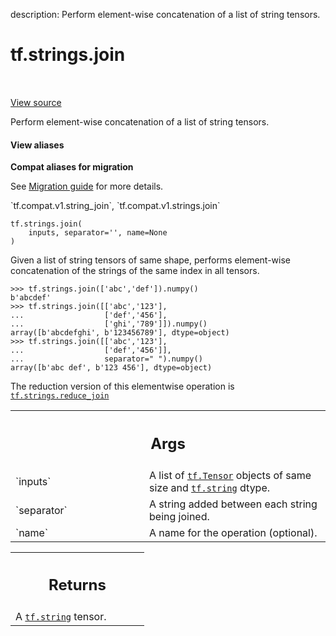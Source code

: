 description: Perform element-wise concatenation of a list of string tensors.

<div itemscope itemtype="http://developers.google.com/ReferenceObject">
<meta itemprop="name" content="tf.strings.join" />
<meta itemprop="path" content="Stable" />
</div>

# tf.strings.join

<!-- Insert buttons and diff -->

<table class="tfo-notebook-buttons tfo-api nocontent" align="left">

</table>

<a target="_blank" class="external" href="/code/stable/tensorflow/python/ops/string_ops.py">View source</a>



Perform element-wise concatenation of a list of string tensors.


<section class="expandable">
  <h4 class="showalways">View aliases</h4>
  <p>
<b>Compat aliases for migration</b>
<p>See
<a href="https://www.tensorflow.org/guide/migrate">Migration guide</a> for
more details.</p>
<p>`tf.compat.v1.string_join`, `tf.compat.v1.strings.join`</p>
</p>
</section>

<pre class="devsite-click-to-copy prettyprint lang-py tfo-signature-link">
<code>tf.strings.join(
    inputs, separator=&#x27;&#x27;, name=None
)
</code></pre>



<!-- Placeholder for "Used in" -->

Given a list of string tensors of same shape, performs element-wise
concatenation of the strings of the same index in all tensors.


```
>>> tf.strings.join(['abc','def']).numpy()
b'abcdef'
>>> tf.strings.join([['abc','123'],
...                  ['def','456'],
...                  ['ghi','789']]).numpy()
array([b'abcdefghi', b'123456789'], dtype=object)
>>> tf.strings.join([['abc','123'],
...                  ['def','456']],
...                  separator=" ").numpy()
array([b'abc def', b'123 456'], dtype=object)
```

The reduction version of this elementwise operation is
<a href="../../tf/strings/reduce_join.md"><code>tf.strings.reduce_join</code></a>

<!-- Tabular view -->
 <table class="responsive fixed orange">
<colgroup><col width="214px"><col></colgroup>
<tr><th colspan="2"><h2 class="add-link">Args</h2></th></tr>

<tr>
<td>
`inputs`<a id="inputs"></a>
</td>
<td>
A list of <a href="../../tf/Tensor.md"><code>tf.Tensor</code></a> objects of same size and <a href="../../tf.md#string"><code>tf.string</code></a> dtype.
</td>
</tr><tr>
<td>
`separator`<a id="separator"></a>
</td>
<td>
A string added between each string being joined.
</td>
</tr><tr>
<td>
`name`<a id="name"></a>
</td>
<td>
A name for the operation (optional).
</td>
</tr>
</table>



<!-- Tabular view -->
 <table class="responsive fixed orange">
<colgroup><col width="214px"><col></colgroup>
<tr><th colspan="2"><h2 class="add-link">Returns</h2></th></tr>
<tr class="alt">
<td colspan="2">
A <a href="../../tf.md#string"><code>tf.string</code></a> tensor.
</td>
</tr>

</table>

